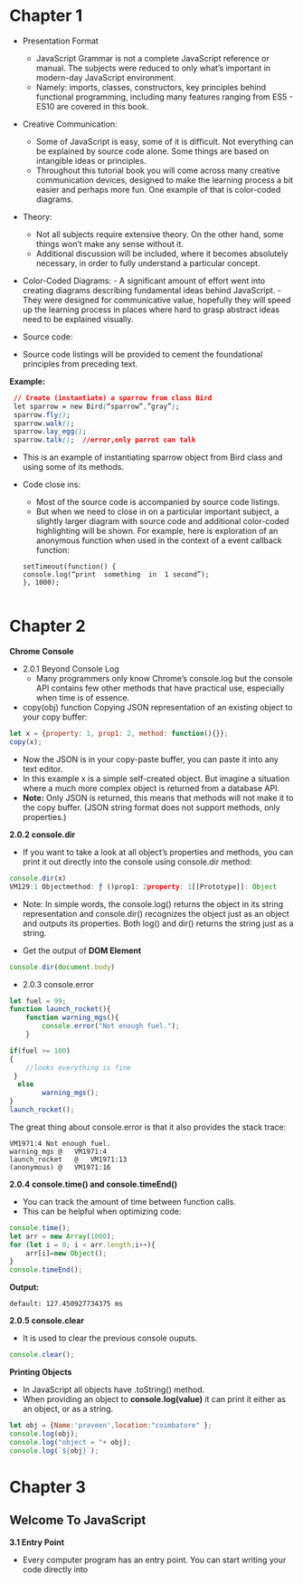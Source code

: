 # **Chapter 1**
* Presentation Format
   - JavaScript Grammar is not a complete JavaScript reference or manual. The subjects were reduced to only what’s important in modern-day JavaScript environment.
   - Namely: imports, classes, constructors, key principles behind functional programming, including many features ranging from ES5 - ES10 are covered in this book.
* Creative Communication:
   - Some of JavaScript is easy, some of it is difficult. Not everything can be explained by source code alone. Some things are based on intangible ideas or principles. 
   - Throughout this tutorial book you will come across many creative communication devices, designed to make the learning process a bit easier and perhaps more fun. One example of that is color-coded diagrams.
* Theory:
   - Not all subjects require extensive theory. On the other hand, some things won’t make any sense without it.  
   - Additional discussion will be included, where it becomes absolutely necessary, in order to fully understand a particular concept.
* Color-Coded Diagrams:
       - A significant amount of effort went into creating diagrams describing fundamental ideas behind JavaScript.
       - They were designed for communicative value, hopefully  they will speed up the learning process in places where hard to grasp abstract ideas need to be explained visually.
       

* Source code:
 - Source code listings will be provided to cement the foundational principles from preceding text.  

**Example:**  
 ```css
  // Create (instantiate) a sparrow from class Bird  
  let sparrow = new Bird(“sparrow”,”gray”);  
  sparrow.fly();  
  sparrow.walk();  
  sparrow.lay_egg();  
  sparrow.talk();  //error,only parrot can talk  
 ```
 
 - This is an example of instantiating sparrow object from Bird class and using some of its methods.
* Code close ins:
     - Most of the source code is accompanied by source code listings. 
     - But when we need to close in on a particular important subject, a slightly larger diagram with source code and additional color-coded highlighting will be shown. 
For example, here is exploration of an anonymous function when used in the context of a event callback function:

    ```
    setTimeout(function() {    
    console.log(“print  something  in  1 second”);
    }, 1000);


# **Chapter 2**
**Chrome Console**
* 2.0.1 Beyond Console Log
   - Many programmers only know Chrome’s console.log but the console API contains few other methods that have practical use, especially when time is of essence.
* copy(obj) function
Copying JSON representation of an existing object to your copy buffer:
```javascript
let x = {property: 1, prop1: 2, method: function(){}};
copy(x);

```
 - Now the JSON is in your copy-paste buffer, you can paste it into any text editor.
 - In this example x is a simple self-created object. But imagine a situation where a
much more complex object is returned from a database API.
- **Note:** Only JSON is returned, this means that methods will not make it to the
copy buffer. (JSON string format does not support methods, only properties.)


**2.0.2 console.dir**
 - If you want to take a look at all object’s properties and methods, you can print it
out directly into the console using console.dir method:

```javascript
console.dir(x)
VM129:1 Objectmethod: ƒ ()prop1: 2property: 1[[Prototype]]: Object
```
 - Note: In simple words, the console.log() returns the object in its string representation and console.dir() recognizes the object just as an object and outputs its properties. Both log() and dir() returns the string just as a string.

 - Get the output of **DOM Element**
```javascript
console.dir(document.body)
```

* 2.0.3 console.error
```javascript
let fuel = 99;
function launch_rocket(){
    function warning_mgs(){
        console.error("Not enough fuel.");  
    }

if(fuel >= 100)
{
    //looks everything is fine
 }
  else
        warning_mgs(); 
}
launch_rocket();
```
The great thing about console.error is that it also provides the stack trace:
```
VM1971:4 Not enough fuel.
warning_mgs	@	VM1971:4
launch_rocket	@	VM1971:13
(anonymous)	@	VM1971:16
```
**2.0.4 console.time() and console.timeEnd()**
  - You can track the amount of time between function calls. 
   - This can be helpful
when optimizing code:
```javascript
console.time();
let arr = new Array(1000);
for (let i = 0; i < arr.length;i++){
    arr[i]=new Object();
}
console.timeEnd();
```
 **Output:**
 ```
 default: 127.450927734375 ms
 ```
**2.0.5 console.clear**
   - It is used to clear the previous console ouputs.
  ```javascript
  console.clear();
  ```
**Printing Objects**
  - In JavaScript all objects have .toString() method.
  -  When providing an object
to **console.log(value)** it can print it either as an object, or as a string.
```javascript
let obj = {Name:'praveen',location:"coimbatore" };
console.log(obj);
console.log("object = "+ obj);
console.log(`${obj}`);

```
# **Chapter 3**
## **Welcome To JavaScript**
**3.1 Entry Point**
  - Every computer program has an entry point.
You can start writing your code directly into <script> tags.
 -  But this means it
will be executed instantly and simultaneously as the script is being downloaded
into the browser, without concern for DOM or other media.
  - This can create a problem because your code might be accessing DOM elements
before they are fully downloaded from the server.
  - To remedy the situation, you may want to wait until the DOM tree is fully available.
  - **The Document Object Model (DOM)** is a programming API for HTML and XML documents. It defines the logical structure of documents and the way a document is accessed and manipulated.
**DOMContentLoaded**
  - To wait on the DOM event, add an event listener to the document object. The
 name of the event is DOMContentLoaded.
```javascript
<html>
    <head>
        <title> DOM Loaded.</title>
        <script type="text/javascript">
            function load() {
                console.log("DOM Loaded.");
            }
            document.addEventListener("DOMContentLoaded", load);
        </script>
    </head>
    <body>
      <h1>HEAD</h1>
    </body>
</html>
```
  - Here the entry point is your own custom function load(). This is a
good place for initializing your application objects.
   - You can rename the load function to start, ready or initialize – it doesn’t matter.
What matters is that at this entry point we’re 100% guaranteed that all DOM
elements have been successfully loaded into memory and trying to access them
with JavaScript will not produce an error.
**EVENT'S**
```javascript
document.addEventListener("mouseover", myFunction);
document.addEventListener("click", someOtherFunction);
document.addEventListener("mouseout", someOtherFunction);
```

